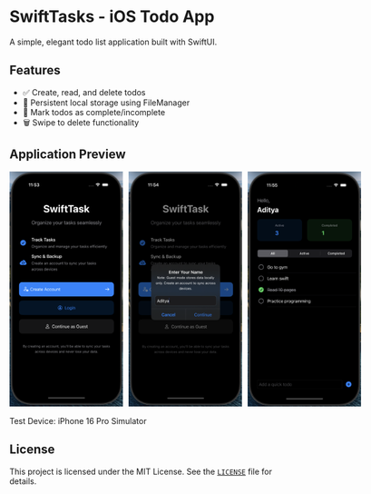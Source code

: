 # SwiftTasks - iOS Todo App

A simple, elegant todo list application built with SwiftUI.

## Features

- ✅ Create, read, and delete todos
- 💾 Persistent local storage using FileManager
- 🎯 Mark todos as complete/incomplete
- 🗑️ Swipe to delete functionality

## Application Preview
<div style="display: flex; gap: 10px;">
  <img src="doc-img/screenshot_welcome_screen.png" alt="Welcome Screen" width="200"/>
  <img src="doc-img/screenshot_guest_user.png" alt="Guest user registration" width="200"/>
  <img src="doc-img/screenshot_home_screen.png" alt="Home Screen" width="200"/>
</div>
<br>
Test Device: iPhone 16 Pro Simulator

## License
This project is licensed under the MIT License. See the [`LICENSE`](LICENSE) file for details.
